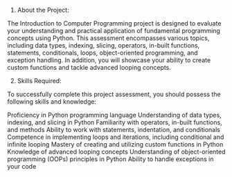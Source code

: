 1. About the Project:

The Introduction to Computer Programming project is designed to evaluate your understanding and practical application of fundamental programming concepts using Python. This assessment encompasses various topics, including data types, indexing, slicing, operators, in-built functions, statements, conditionals, loops, object-oriented programming, and exception handling. In addition, you will showcase your ability to create custom functions and tackle advanced looping concepts.

2. Skills Required:

To successfully complete this project assessment, you should possess the following skills and knowledge:

Proficiency in Python programming language
Understanding of data types, indexing, and slicing in Python
Familiarity with operators, in-built functions, and methods
Ability to work with statements, indentation, and conditionals
Competence in implementing loops and iterations, including conditional and infinite looping
Mastery of creating and utilizing custom functions in Python
Knowledge of advanced looping concepts
Understanding of object-oriented programming (OOPs) principles in Python
Ability to handle exceptions in your code
